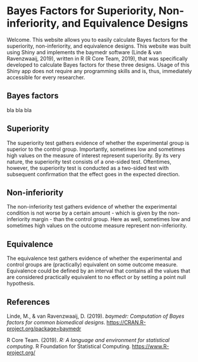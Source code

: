 Bayes Factors for Superiority, Non-inferiority, and Equivalence Designs
=======================================================================

Welcome. This website allows you to easily calculate Bayes factors for
the superiority, non-inferiority, and equivalence designs. This website
was built using Shiny and implements the baymedr software (Linde & van
Ravenzwaaij, 2019), written in R (R Core Team, 2019), that was
specifically developed to calculate Bayes factors for these three
designs. Usage of this Shiny app does not require any programming skills
and is, thus, immediately accessible for every researcher.

Bayes factors
-------------

bla bla bla

Superiority
-----------

The superiority test gathers evidence of whether the experimental group
is superior to the control group. Importantly, sometimes low and
sometimes high values on the measure of interest represent superiority.
By its very nature, the superiority test consists of a one-sided test.
Oftentimes, however, the superiority test is conducted as a two-sided
test with subsequent confirmation that the effect goes in the expected
direction.

Non-inferiority
---------------

The non-inferiority test gathers evidence of whether the experimental
condition is not worse by a certain amount - which is given by the
non-inferiority margin - than the control group. Here as well, sometimes
low and sometimes high values on the outcome measure represent
non-inferiority.

Equivalence
-----------

The equivalence test gathers evidence of whether the experimental and
control groups are (practically) equivalent on some outcome measure.
Equivalence could be defined by an interval that contains all the values
that are considered practically equivalent to no effect or by setting a
point null hypothesis.

References
----------

Linde, M., & van Ravenzwaaij, D. (2019). *baymedr: Computation of Bayes
factors for common biomedical designs*.
<https://CRAN.R-project.org/package=baymedr>

R Core Team. (2019). *R: A language and environment for statistical
computing*. R Foundation for Statistical Computing.
<https://www.R-project.org/>
